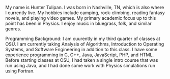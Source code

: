 My name is Hunter Tulipan. I was born in Nashville, TN, which is also where I currently live. My hobbies include camping, rock-climbing, reading fantasy novels, and playing video games. My primary academic focus up to this point has been in Physics. I enjoy music in bluegrass, folk, and similar genres. 

Programming Background:
I am cuurently in my third quarter of classes at OSU. I am currently taking Analysis of Algorithms, Introduction to Operating Systems, and Software Engineering in addition to this class. I have some experience programming in C, C++, Java, JavaScript, PHP, and HTML. Before starting classes at OSU, I had taken a single intro course that was run using Java, and I had done some work with Physics simulations run using Fortran. 
